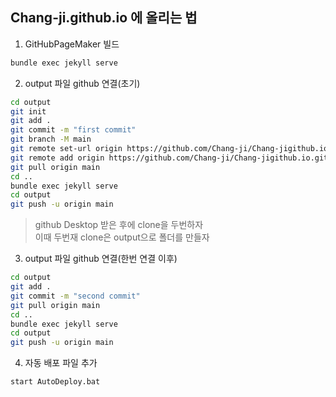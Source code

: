 ## Chang-ji.github.io 에 올리는 법
1. GitHubPageMaker 빌드 
~~~bash
bundle exec jekyll serve
~~~
2. output 파일 github 연결(초기)
~~~bash
cd output
git init
git add .
git commit -m "first commit"
git branch -M main
git remote set-url origin https://github.com/Chang-ji/Chang-jigithub.io.git
git remote add origin https://github.com/Chang-ji/Chang-jigithub.io.git
git pull origin main
cd ..
bundle exec jekyll serve
cd output
git push -u origin main
~~~
> github Desktop 받은 후에 clone을 두번하자  
이때 두번재 clone은 output으로 폴더를 만들자

3. output 파일 github 연결(한번 연결 이후)
~~~bash
cd output
git add .
git commit -m "second commit"
git pull origin main
cd ..
bundle exec jekyll serve
cd output
git push -u origin main
~~~

4. 자동 배포 파일 추가
~~~bash
start AutoDeploy.bat
~~~